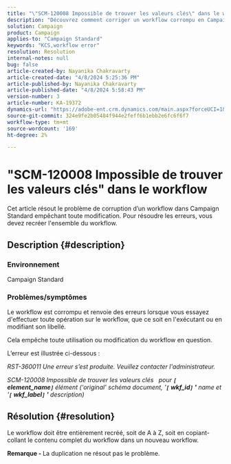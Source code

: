 ```yaml
---
title: "\"SCM-120008 Impossible de trouver les valeurs clés\" dans le workflow"
description: "Découvrez comment corriger un workflow corrompu en Campaign Standard. Recréez l’ensemble du workflow."
solution: Campaign
product: Campaign
applies-to: "Campaign Standard"
keywords: "KCS,workflow error"
resolution: Resolution
internal-notes: null
bug: false
article-created-by: Nayanika Chakravarty
article-created-date: "4/8/2024 5:25:36 PM"
article-published-by: Nayanika Chakravarty
article-published-date: "4/8/2024 5:58:43 PM"
version-number: 3
article-number: KA-19372
dynamics-url: "https://adobe-ent.crm.dynamics.com/main.aspx?forceUCI=1&pagetype=entityrecord&etn=knowledgearticle&id=4dca4800-cdf5-ee11-a1fe-6045bd006295"
source-git-commit: 324e9fe2b05484f944e2feff6b1ebb2e6fc6f6f7
workflow-type: tm+mt
source-wordcount: '169'
ht-degree: 2%

---
```


# &quot;SCM-120008 Impossible de trouver les valeurs clés&quot; dans le workflow


Cet article résout le problème de corruption d’un workflow dans Campaign Standard empêchant toute modification. Pour résoudre les erreurs, vous devez recréer l&#39;ensemble du workflow.

## Description {#description}


### Environnement

Campaign Standard

### Problèmes/symptômes

Le workflow est corrompu et renvoie des erreurs lorsque vous essayez d&#39;effectuer toute opération sur le workflow, que ce soit en l&#39;exécutant ou en modifiant son libellé.

Cela empêche toute utilisation ou modification du workflow en question.

L’erreur est illustrée ci-dessous :

*RST-360011 Une erreur s’est produite. Veuillez contacter l&#39;administrateur.*

*SCM-120008 Impossible de trouver les valeurs clés &#x200B; &#x200B; pour <b>`[` element_name`]` </b> élément (&#39;original&#39; schéma document, &#39;<b>`[` wkf_id`]` &#39;</b> name et &#39;<b>`[` wkf_label`]` &#39;</b> description)*


## Résolution {#resolution}


Le workflow doit être entièrement recréé, soit de A à Z, soit en copiant-collant le contenu complet du workflow dans un nouveau workflow.

<b>Remarque - </b>La duplication ne résout pas le problème.
